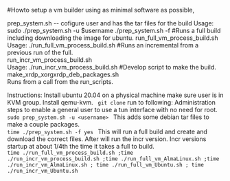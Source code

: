 
#Howto setup a vm builder using as minimal software as possible,  
        

prep_system.sh -- cofigure user and has the tar files for the build
  Usage: sudo ./prep_system.sh -u $username 
              ./prep_system.sh -f 
#Runs a full build including downloading the image for ubuntu. 
run_full_vm_process_build.sh  
  Usage: ./run_full_vm_process_build.sh
#Runs an incremental from a previous run of the full.   
run_incr_vm_process_build.sh  
  Usage: ./run_incr_vm_process_build.sh
#Develop script to make the build.
make_xrdp_xorgxrdp_deb_packages.sh  
  Runs from a call from the run_scripts.


Instructions:
  Install ubuntu 20.04 on a physical machine make sure user is in KVM group. Install qemu-kvm. 
```  git clone ```
  run to following:
  Administration steps to enable a general user to use a tun interface with no need for root. 
```sudo prep_system.sh -u <username> ```
  This adds some debian tar files to make a couple packages.        
```time ./prep_system.sh -f yes ```
  This will run a full build and create and download the correct files. After will run the incr version. Incr versions startup at about 1/4th the time it takes a full to build.      
```time ./run_full_vm_process_build.sh ;time ./run_incr_vm_process_build.sh ;time ./run_full_vm_AlmaLinux.sh ;time ./run_incr_vm_AlmaLinux.sh ; time ./run_full_vm_Ubuntu.sh ; time ./run_incr_vm_Ubuntu.sh ```
